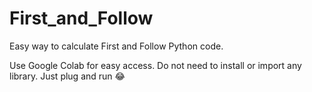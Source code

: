 # First_and_Follow
Easy way to calculate First and Follow Python code.

Use Google Colab for easy access.
Do not need to install or import any library.
Just plug and run 😂

